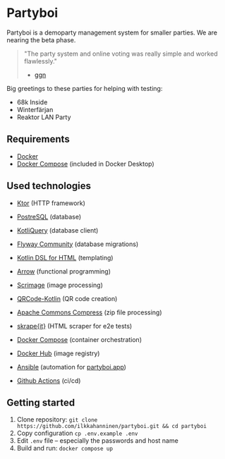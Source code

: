 # Partyboi

Partyboi is a demoparty management system for smaller parties.
We are nearing the beta phase.

> "The party system and online voting was really simple and worked flawlessly."
>
> - [ggn](https://atariscne.org/news/index.php/68k-inside-from-the-inside-a-party-report-shall-we-say)

Big greetings to these parties for helping with testing:

- 68k Inside
- Winterfärjan
- Reaktor LAN Party

## Requirements

* [Docker](https://www.docker.com/)
* [Docker Compose](https://github.com/docker/compose) (included in Docker Desktop)

## Used technologies

* [Ktor](https://ktor.io/) (HTTP framework)
* [PostreSQL](https://www.postgresql.org/) (database)
* [KotliQuery](https://github.com/seratch/kotliquery) (database client)
* [Flyway Community](https://www.red-gate.com/products/flyway/community/) (database migrations)
* [Kotlin DSL for HTML](https://github.com/Kotlin/kotlinx.html) (templating)
* [Arrow](https://arrow-kt.io/) (functional programming)
* [Scrimage](https://github.com/sksamuel/scrimage) (image processing)
* [QRCode-Kotlin](https://github.com/g0dkar/qrcode-kotlin) (QR code creation)
* [Apache Commons Compress](https://commons.apache.org/proper/commons-compress/) (zip file processing)
* [skrape{it}](https://github.com/skrapeit/skrape.it) (HTML scraper for e2e tests)


* [Docker Compose](https://docs.docker.com/compose/) (container orchestration)
* [Docker Hub](https://hub.docker.com/) (image registry)
* [Ansible](https://docs.ansible.com/ansible/latest/index.html) (automation for [partyboi.app](https://partyboi.aoo))
* [Github Actions](https://github.com/features/actions) (ci/cd)

## Getting started

1. Clone repository: `git clone https://github.com/ilkkahanninen/partyboi.git && cd partyboi`
2. Copy configuration `cp .env.example .env`
3. Edit `.env` file – especially the passwords and host name
4. Build and run: `docker compose up`

